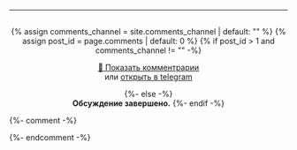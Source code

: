 <hr>
<div class="site-comments">
{% assign comments_channel = site.comments_channel | default: "" %}  
{% assign post_id = page.comments | default: 0 %}  
{% if post_id > 1 and comments_channel != "" -%}
<style>
.site-comments {
	padding-top:1rem;
	text-align: center;
}

.btn-tg {
    line-height: 1.5;
    padding: 0.8rem 2rem;
    font-size: 1rem;
    font-weight: 600;
    text-transform: uppercase;
    display: inline-block;
    margin-bottom: 1rem;
    color: #FFF;
    background-color: #4ba3e2;
    border-color: rgba(255,255,255,0.6);
    border-style: solid;
    border-width: 1px;
    border-radius: 0.3rem;
    transition: color 0.2s, background-color 0.2s, border-color 0.2s;
}

.btn-tg:hover {
    text-decoration: none;
    background-color: #3f99d9;
    border-color: rgba(255,255,255,0.9)
}

a.btn-tg {
text-decoration: none;
}
</style>

<a href="/comments.html?{{ post_id }}" class="btn-tg" target="_self">💬 Показать комментрарии</a><br>
или <a href="tg://resolve?domain={{ comments_channel }}&post={{ post_id }}" target="_self">открыть в telegram</a><br>

{%- else -%}  
<strong>Обсуждение завершено.</strong>
{%- endif -%}
</div>


{%- comment -%}
<!--
TODO: показывать попап вместо открытия в новой вкладке https://learn.javascript.ru/popup-windows
let params = `scrollbars=no,resizable=no,status=no,location=no,toolbar=no,menubar=no,
width=600,height=300,left=100,top=100`;
open('/', 'test', params);

<script async src="https://telegram.org/js/telegram-widget.js?14" data-telegram-discussion="{{ comments_channel | default: "#" }}/{{ post_id }}" data-comments-limit="5"></script>  
</ul>


{%- elsif com_id == 1 or com_id == true -%}
<script async src="https://comments.app/js/widget.js?2" data-comments-app-website="zuRUPyyL" data-limit="5"></script>  
<div id="tgLoginBtn">Попробуй <a href="tg://resolve?domain=rf_art&post=806">быструю авторизацию</a></div>  
-->



<!--
Чтото непонятное 
<script>
//var text = encodeURIComponent(btoa('<div id="comments" style="max-width:700px;padding:10px;margin:auto;background: #faf8f8;"><script async src="https://telegram.org/js/telegram-widget.js?14" data-telegram-discussion="{{ comments_channel }}/{{ post_id }}" data-comments-limit="10"><\/script><\/div>'));
//document.write('<li><a class="commentBtn" href="https://4QR.xyz/r/?' + text + '" target="_blank">в браузере</a></li>');
</script>
-->
{%- endcomment -%}

